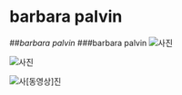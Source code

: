 # **barbara palvin**
##*barbara palvin*
###barbara palvin
![사진](https://encrypted-tbn0.gstatic.com/images?q=tbn:ANd9GcSeTvrUiI78dBIaGVQkLvXXcrQOamo9Lcc0kwkzSFFO33cLc-KR)

![사진](https://encrypted-tbn2.gstatic.com/images?q=tbn:ANd9GcQ-85lDW7o1f_YPvT6z4NBK_dlvE-WdZEC_-dl9T9PCcSQ611fq2g)

![사[동영상]진](https://i.ytimg.com/vi/Jb2R6eb3n0g/hqdefault.jpg?custom=true&w=196&h=110&stc=true&jpg444=true&jpgq=90&sp=68&sigh=Q_DdVjN-m35n2W3ZTTITA2dr8lA)

